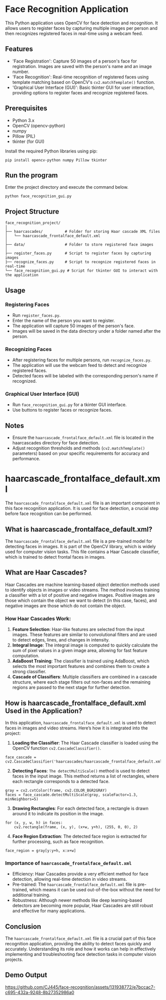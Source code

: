 # Face Recognition Application
This Python application uses OpenCV for face detection and recognition. It allows users to register faces by capturing multiple images per person and then recognizes registered faces in real-time using a webcam feed.

## Features
- 'Face Registration': Capture 50 images of a person's face for registration. Images are saved with the person's name and an image number.
- 'Face Recognition': Real-time recognition of registered faces using template matching based on OpenCV's `cv2.matchTemplate()` function.
- 'Graphical User Interface (GUI)': Basic tkinter GUI for user interaction, providing options to register faces and recognize registered faces.

## Prerequisites
- Python 3.x
- OpenCV (opencv-python)
- numpy
- Pillow (PIL)
- tkinter (for GUI)

Install the required Python libraries using pip:
```
pip install opencv-python numpy Pillow tkinter
```

## Run the program
Enter the project directory and execute the command below.
```
python face_recognition_gui.py
```

## Project Structure
```
face_recognition_project/
│
├── haarcascades/          # Folder for storing Haar cascade XML files
│   └── haarcascade_frontalface_default.xml
│
├── data/                  # Folder to store registered face images 
│
├── register_faces.py      # Script to register faces by capturing images
├── recognize_faces.py     # Script to recognize registered faces in real-time
└── face_recognition_gui.py # Script for tkinter GUI to interact with the application

```

## Usage

### Registering Faces
- Run `register_faces.py`.
- Enter the name of the person you want to register.
- The application will capture 50 images of the person's face.
- Images will be saved in the data directory under a folder named after the person.

### Recognizing Faces
- After registering faces for multiple persons, run `recognize_faces.py`.
- The application will use the webcam feed to detect and recognize registered faces.
- Detected faces will be labeled with the corresponding person's name if recognized.

### Graphical User Interface (GUI)
- Run `face_recognition_gui.py` for a tkinter GUI interface.
- Use buttons to register faces or recognize faces.

## Notes
- Ensure the `haarcascade_frontalface_default.xml` file is located in the haarcascades directory for face detection.
- Adjust recognition thresholds and methods (`cv2.matchTemplate()` parameters) based on your specific requirements for accuracy and performance.

# haarcascade_frontalface_default.xml

The `haarcascade_frontalface_default.xml` file is an important component in this face recognition application. It is used for face detection, a crucial step before face recognition can be performed.

## What is haarcascade_frontalface_default.xml?

The `haarcascade_frontalface_default.xml` file is a pre-trained model for detecting faces in images. It is part of the OpenCV library, which is widely used for computer vision tasks. This file contains a Haar Cascade classifier, which is trained to detect frontal faces in images.

## What are Haar Cascades?

Haar Cascades are machine learning-based object detection methods used to identify objects in images or video streams. The method involves training a classifier with a lot of positive and negative images. Positive images are those which contain the object we want to detect (in this case, faces), and negative images are those which do not contain the object.

### How Haar Cascades Work:

1. **Feature Selection**: Haar-like features are selected from the input images. These features are similar to convolutional filters and are used to detect edges, lines, and changes in intensity.
2. **Integral Image**: The integral image is computed to quickly calculate the sum of pixel values in a given image area, allowing for fast feature computation.
3. **AdaBoost Training**: The classifier is trained using AdaBoost, which selects the most important features and combines them to create a strong classifier.
4. **Cascade of Classifiers**: Multiple classifiers are combined in a cascade structure, where each stage filters out non-faces and the remaining regions are passed to the next stage for further detection.

## How is haarcascade_frontalface_default.xml Used in the Application?

In this application, `haarcascade_frontalface_default.xml` is used to detect faces in images and video streams. Here’s how it is integrated into the project:

1. **Loading the Classifier**: The Haar Cascade classifier is loaded using the OpenCV function `cv2.CascadeClassifier()`.

```
face_cascade = cv2.CascadeClassifier('haarcascades/haarcascade_frontalface_default.xml')
```

2. **Detecting Faces**: `The detectMultiScale()` method is used to detect faces in the input image. This method returns a list of rectangles, where each rectangle corresponds to a detected face.
```
gray = cv2.cvtColor(frame, cv2.COLOR_BGR2GRAY)
faces = face_cascade.detectMultiScale(gray, scaleFactor=1.3, minNeighbors=5)
```

3. **Drawing Rectangles**: For each detected face, a rectangle is drawn around it to indicate its position in the image.
```
for (x, y, w, h) in faces:
    cv2.rectangle(frame, (x, y), (x+w, y+h), (255, 0, 0), 2)
```

4. **Face Region Extraction**: The detected face region is extracted for further processing, such as face recognition.
```
face_region = gray[y:y+h, x:x+w]
```

### Importance of `haarcascade_frontalface_default.xml`
- Efficiency: Haar Cascades provide a very efficient method for face detection, allowing real-time detection in video streams.
- Pre-trained: The `haarcascade_frontalface_default.xml` file is pre-trained, which means it can be used out-of-the-box without the need for additional training.
- Robustness: Although newer methods like deep learning-based detectors are becoming more popular, Haar Cascades are still robust and effective for many applications.

## Conclusion
The `haarcascade_frontalface_default.xml` file is a crucial part of this face recognition application, providing the ability to detect faces quickly and accurately. Understanding its role and how it works can help in effectively implementing and troubleshooting face detection tasks in computer vision projects.

## Demo Output
https://github.com/CJ445/face-recognition/assets/131938772/e7bccac7-c695-432a-9248-8b27352986a0



